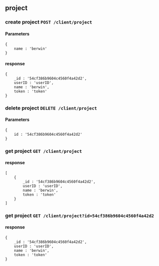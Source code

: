 ## project

### create project `POST /client/project`

#### Parameters

    {
        name : 'berwin'
    }

#### response

    {
        _id : '54cf386b9604c4560f4a42d2',
        userID : 'userID',
        name : 'berwin',
        token : 'token'
    }


### delete project `DELETE /client/project`

#### Parameters

    {
        id : '54cf386b9604c4560f4a42d2'
    }


### get project `GET /client/project`

#### response

    [
        {
            _id : '54cf386b9604c4560f4a42d2',
            userID : 'userID',
            name : 'berwin',
            token : 'token'
        }
    ]

### get project `GET /client/project?id=54cf386b9604c4560f4a42d2`

#### response

    {
        _id : '54cf386b9604c4560f4a42d2',
        userID : 'userID',
        name : 'berwin',
        token : 'token'
    }
